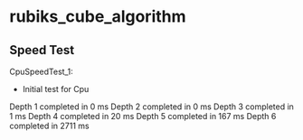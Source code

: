 # rubiks_cube_algorithm

## Speed Test
CpuSpeedTest_1:
- Initial test for Cpu

Depth 1 completed in 0 ms
Depth 2 completed in 0 ms
Depth 3 completed in 1 ms
Depth 4 completed in 20 ms
Depth 5 completed in 167 ms
Depth 6 completed in 2711 ms

